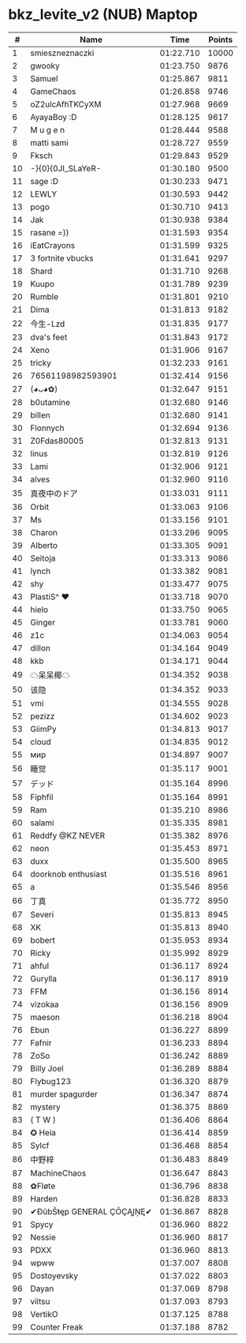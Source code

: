# bkz_levite_v2 (NUB) Maptop

|  # | Name | Time | Points |
|-------------- | -------------- | -------------- | -------------- | 
| 1 | smieszneznaczki | 01:22.710 | 10000 | 
| 2 | gwooky | 01:23.750 | 9876 | 
| 3 | Samuel | 01:25.867 | 9811 | 
| 4 | GameChaos | 01:26.858 | 9746 | 
| 5 | oZ2ulcAfhTKCyXM | 01:27.968 | 9669 | 
| 6 | AyayaBoy :D | 01:28.125 | 9617 | 
| 7 | M u g e n | 01:28.444 | 9588 | 
| 8 | matti sami | 01:28.727 | 9559 | 
| 9 | Fksch | 01:29.843 | 9529 | 
| 10 | -}{0}{0JI_SLaYeR- | 01:30.180 | 9500 | 
| 11 | sage :D | 01:30.233 | 9471 | 
| 12 | LEWLY | 01:30.593 | 9442 | 
| 13 | pogo | 01:30.710 | 9413 | 
| 14 | Jak | 01:30.938 | 9384 | 
| 15 | rasane =)) | 01:31.593 | 9354 | 
| 16 | iEatCrayons | 01:31.599 | 9325 | 
| 17 | 3 fortnite vbucks | 01:31.641 | 9297 | 
| 18 | Shard | 01:31.710 | 9268 | 
| 19 | Kuupo | 01:31.789 | 9239 | 
| 20 | Rumble | 01:31.801 | 9210 | 
| 21 | Dima | 01:31.813 | 9182 | 
| 22 | 今生-Lzd | 01:31.835 | 9177 | 
| 23 | dva's feet | 01:31.843 | 9172 | 
| 24 | Xeno | 01:31.906 | 9167 | 
| 25 | tricky | 01:32.233 | 9161 | 
| 26 | 76561198982593901 | 01:32.414 | 9156 | 
| 27 | (◕ᴗ◕✿) | 01:32.647 | 9151 | 
| 28 | b0utamine | 01:32.680 | 9146 | 
| 29 | billen | 01:32.680 | 9141 | 
| 30 | Flonnych | 01:32.694 | 9136 | 
| 31 | Z0Fdas80005 | 01:32.813 | 9131 | 
| 32 | linus | 01:32.819 | 9126 | 
| 33 | Lami | 01:32.906 | 9121 | 
| 34 | alves | 01:32.960 | 9116 | 
| 35 | 真夜中のドア | 01:33.031 | 9111 | 
| 36 | Orbit | 01:33.063 | 9106 | 
| 37 | Ms | 01:33.156 | 9101 | 
| 38 | Charon | 01:33.296 | 9095 | 
| 39 | Alberto | 01:33.305 | 9091 | 
| 40 | Seitoja | 01:33.313 | 9086 | 
| 41 | lynch | 01:33.382 | 9081 | 
| 42 | shy | 01:33.477 | 9075 | 
| 43 | PlastiS^ ♥ | 01:33.718 | 9070 | 
| 44 | hielo | 01:33.750 | 9065 | 
| 45 | Ginger | 01:33.781 | 9060 | 
| 46 | z1c | 01:34.063 | 9054 | 
| 47 | dillon | 01:34.164 | 9049 | 
| 48 | kkb | 01:34.171 | 9044 | 
| 49 | ☁呆呆椰☁ | 01:34.352 | 9038 | 
| 50 | 该隐 | 01:34.352 | 9033 | 
| 51 | vmi | 01:34.555 | 9028 | 
| 52 | pezizz | 01:34.602 | 9023 | 
| 53 | GiimPy | 01:34.813 | 9017 | 
| 54 | cloud | 01:34.835 | 9012 | 
| 55 | мир | 01:34.897 | 9007 | 
| 56 | 睡觉 | 01:35.117 | 9001 | 
| 57 | デッド | 01:35.164 | 8996 | 
| 58 | Fiphfil | 01:35.164 | 8991 | 
| 59 | Ram | 01:35.210 | 8986 | 
| 60 | salami | 01:35.335 | 8981 | 
| 61 | Reddfy @KZ NEVER | 01:35.382 | 8976 | 
| 62 | neon | 01:35.453 | 8971 | 
| 63 | duxx | 01:35.500 | 8965 | 
| 64 | doorknob enthusiast | 01:35.516 | 8961 | 
| 65 | a | 01:35.546 | 8956 | 
| 66 | 丁真 | 01:35.772 | 8950 | 
| 67 | Severi | 01:35.813 | 8945 | 
| 68 | XK | 01:35.813 | 8940 | 
| 69 | bobert | 01:35.953 | 8934 | 
| 70 | Ricky | 01:35.992 | 8929 | 
| 71 | ahful | 01:36.117 | 8924 | 
| 72 | Gurylla | 01:36.117 | 8919 | 
| 73 | FFM | 01:36.156 | 8914 | 
| 74 | vizokaa | 01:36.156 | 8909 | 
| 75 | maeson | 01:36.218 | 8904 | 
| 76 | Ebun | 01:36.227 | 8899 | 
| 77 | Fafnir | 01:36.233 | 8894 | 
| 78 | ZoSo | 01:36.242 | 8889 | 
| 79 | Billy Joel | 01:36.289 | 8884 | 
| 80 | Flybug123 | 01:36.320 | 8879 | 
| 81 | murder spagurder | 01:36.347 | 8874 | 
| 82 | mystery | 01:36.375 | 8869 | 
| 83 | ( T W ) | 01:36.406 | 8864 | 
| 84 | ✪ Heia | 01:36.414 | 8859 | 
| 85 | Sylcf | 01:36.468 | 8854 | 
| 86 | 中野梓 | 01:36.483 | 8849 | 
| 87 | MachineChaos | 01:36.647 | 8843 | 
| 88 | ✿Fløte | 01:36.796 | 8838 | 
| 89 | Harden | 01:36.828 | 8833 | 
| 90 | ✔ĐûbŠŧęp GENERAL ÇŌÇĄĮŅĘ✔ | 01:36.867 | 8828 | 
| 91 | Spycy | 01:36.960 | 8822 | 
| 92 | Nessie | 01:36.960 | 8817 | 
| 93 | PDXX | 01:36.960 | 8813 | 
| 94 | wpww | 01:37.007 | 8808 | 
| 95 | Dostoyevsky | 01:37.022 | 8803 | 
| 96 | Dayan | 01:37.069 | 8798 | 
| 97 | viltsu | 01:37.093 | 8793 | 
| 98 | VertikO | 01:37.125 | 8788 | 
| 99 | Counter Freak | 01:37.188 | 8782 | 

